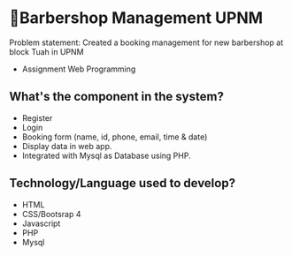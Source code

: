 # 💈Barbershop Management UPNM 

Problem statement: Created a booking management for new barbershop at block Tuah in UPNM
<ul>
  <li>Assignment Web Programming</li>  
</ul>

## What's the component in the system?
<ul>
  <li>Register</li>
  <li>Login</li>
  <li>Booking form (name, id, phone, email, time & date)</li>
  <li>Display data in web app. </li>
  <li>Integrated with Mysql as Database using PHP.</li>
</ul>

## Technology/Language used to develop?
<ul>
  <li>HTML</li>  
  <li>CSS/Bootsrap 4</li>  
  <li>Javascript</li>  
  <li>PHP</li>  
  <li>Mysql</li>  
</ul>


